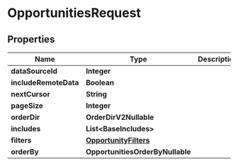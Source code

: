 

# OpportunitiesRequest


## Properties

| Name | Type | Description | Notes |
|------------ | ------------- | ------------- | -------------|
|**dataSourceId** | **Integer** |  |  |
|**includeRemoteData** | **Boolean** |  |  [optional] |
|**nextCursor** | **String** |  |  [optional] |
|**pageSize** | **Integer** |  |  [optional] |
|**orderDir** | **OrderDirV2Nullable** |  |  [optional] |
|**includes** | **List&lt;BaseIncludes&gt;** |  |  [optional] |
|**filters** | [**OpportunityFilters**](OpportunityFilters.md) |  |  [optional] |
|**orderBy** | **OpportunitiesOrderByNullable** |  |  [optional] |



